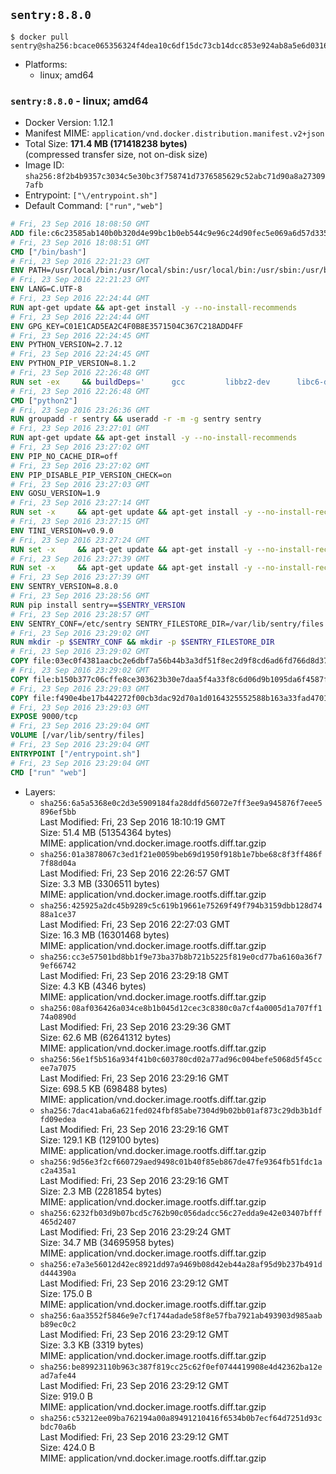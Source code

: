 ## `sentry:8.8.0`

```console
$ docker pull sentry@sha256:bcace065356324f4dea10c6df15dc73cb14dcc853e924ab8a5e6d0316e15baef
```

-	Platforms:
	-	linux; amd64

### `sentry:8.8.0` - linux; amd64

-	Docker Version: 1.12.1
-	Manifest MIME: `application/vnd.docker.distribution.manifest.v2+json`
-	Total Size: **171.4 MB (171418238 bytes)**  
	(compressed transfer size, not on-disk size)
-	Image ID: `sha256:8f2b4b9357c3034c5e30bc3f758741d7376585629c52abc71d90a8a273097afb`
-	Entrypoint: `["\/entrypoint.sh"]`
-	Default Command: `["run","web"]`

```dockerfile
# Fri, 23 Sep 2016 18:08:50 GMT
ADD file:c6c23585ab140b0b320d4e99bc1b0eb544c9e96c24d90fec5e069a6d57d335ca in / 
# Fri, 23 Sep 2016 18:08:51 GMT
CMD ["/bin/bash"]
# Fri, 23 Sep 2016 22:21:23 GMT
ENV PATH=/usr/local/bin:/usr/local/sbin:/usr/local/bin:/usr/sbin:/usr/bin:/sbin:/bin
# Fri, 23 Sep 2016 22:21:23 GMT
ENV LANG=C.UTF-8
# Fri, 23 Sep 2016 22:24:44 GMT
RUN apt-get update && apt-get install -y --no-install-recommends 		ca-certificates 		libsqlite3-0 		libssl1.0.0 	&& rm -rf /var/lib/apt/lists/*
# Fri, 23 Sep 2016 22:24:44 GMT
ENV GPG_KEY=C01E1CAD5EA2C4F0B8E3571504C367C218ADD4FF
# Fri, 23 Sep 2016 22:24:45 GMT
ENV PYTHON_VERSION=2.7.12
# Fri, 23 Sep 2016 22:24:45 GMT
ENV PYTHON_PIP_VERSION=8.1.2
# Fri, 23 Sep 2016 22:26:48 GMT
RUN set -ex 	&& buildDeps=' 		gcc 		libbz2-dev 		libc6-dev 		libdb-dev 		libncurses-dev 		libreadline-dev 		libsqlite3-dev 		libssl-dev 		make 		tcl-dev 		tk-dev 		wget 		xz-utils 		zlib1g-dev 	' 	&& apt-get update && apt-get install -y $buildDeps --no-install-recommends && rm -rf /var/lib/apt/lists/* 		&& wget -O python.tar.xz "https://www.python.org/ftp/python/${PYTHON_VERSION%%[a-z]*}/Python-$PYTHON_VERSION.tar.xz" 	&& wget -O python.tar.xz.asc "https://www.python.org/ftp/python/${PYTHON_VERSION%%[a-z]*}/Python-$PYTHON_VERSION.tar.xz.asc" 	&& export GNUPGHOME="$(mktemp -d)" 	&& gpg --keyserver ha.pool.sks-keyservers.net --recv-keys "$GPG_KEY" 	&& gpg --batch --verify python.tar.xz.asc python.tar.xz 	&& rm -r "$GNUPGHOME" python.tar.xz.asc 	&& mkdir -p /usr/src/python 	&& tar -xJC /usr/src/python --strip-components=1 -f python.tar.xz 	&& rm python.tar.xz 		&& cd /usr/src/python 	&& ./configure 		--enable-shared 		--enable-unicode=ucs4 	&& make -j$(nproc) 	&& make install 	&& ldconfig 			&& wget -O /tmp/get-pip.py 'https://bootstrap.pypa.io/get-pip.py' 		&& python2 /tmp/get-pip.py "pip==$PYTHON_PIP_VERSION" 		&& rm /tmp/get-pip.py 	&& pip install --no-cache-dir --upgrade --force-reinstall "pip==$PYTHON_PIP_VERSION" 	&& [ "$(pip list |tac|tac| awk -F '[ ()]+' '$1 == "pip" { print $2; exit }')" = "$PYTHON_PIP_VERSION" ] 		&& find /usr/local -depth 		\( 			\( -type d -a -name test -o -name tests \) 			-o 			\( -type f -a -name '*.pyc' -o -name '*.pyo' \) 		\) -exec rm -rf '{}' + 	&& apt-get purge -y --auto-remove $buildDeps 	&& rm -rf /usr/src/python ~/.cache
# Fri, 23 Sep 2016 22:26:48 GMT
CMD ["python2"]
# Fri, 23 Sep 2016 23:26:36 GMT
RUN groupadd -r sentry && useradd -r -m -g sentry sentry
# Fri, 23 Sep 2016 23:27:01 GMT
RUN apt-get update && apt-get install -y --no-install-recommends         gcc         git         libffi-dev         libjpeg-dev         libpq-dev         libxml2-dev         libxslt-dev         libyaml-dev     && rm -rf /var/lib/apt/lists/*
# Fri, 23 Sep 2016 23:27:02 GMT
ENV PIP_NO_CACHE_DIR=off
# Fri, 23 Sep 2016 23:27:02 GMT
ENV PIP_DISABLE_PIP_VERSION_CHECK=on
# Fri, 23 Sep 2016 23:27:03 GMT
ENV GOSU_VERSION=1.9
# Fri, 23 Sep 2016 23:27:14 GMT
RUN set -x     && apt-get update && apt-get install -y --no-install-recommends wget && rm -rf /var/lib/apt/lists/*     && wget -O /usr/local/bin/gosu "https://github.com/tianon/gosu/releases/download/$GOSU_VERSION/gosu-$(dpkg --print-architecture)"     && wget -O /usr/local/bin/gosu.asc "https://github.com/tianon/gosu/releases/download/$GOSU_VERSION/gosu-$(dpkg --print-architecture).asc"     && export GNUPGHOME="$(mktemp -d)"     && gpg --keyserver ha.pool.sks-keyservers.net --recv-keys B42F6819007F00F88E364FD4036A9C25BF357DD4     && gpg --batch --verify /usr/local/bin/gosu.asc /usr/local/bin/gosu     && rm -r "$GNUPGHOME" /usr/local/bin/gosu.asc     && chmod +x /usr/local/bin/gosu     && gosu nobody true     && apt-get purge -y --auto-remove wget
# Fri, 23 Sep 2016 23:27:15 GMT
ENV TINI_VERSION=v0.9.0
# Fri, 23 Sep 2016 23:27:24 GMT
RUN set -x     && apt-get update && apt-get install -y --no-install-recommends wget && rm -rf /var/lib/apt/lists/*     && wget -O /usr/local/bin/tini "https://github.com/krallin/tini/releases/download/$TINI_VERSION/tini"     && wget -O /usr/local/bin/tini.asc "https://github.com/krallin/tini/releases/download/$TINI_VERSION/tini.asc"     && export GNUPGHOME="$(mktemp -d)"     && gpg --keyserver ha.pool.sks-keyservers.net --recv-keys 6380DC428747F6C393FEACA59A84159D7001A4E5     && gpg --batch --verify /usr/local/bin/tini.asc /usr/local/bin/tini     && rm -r "$GNUPGHOME" /usr/local/bin/tini.asc     && chmod +x /usr/local/bin/tini     && tini -h     && apt-get purge -y --auto-remove wget
# Fri, 23 Sep 2016 23:27:39 GMT
RUN set -x     && apt-get update && apt-get install -y --no-install-recommends make && rm -rf /var/lib/apt/lists/*     && pip install librabbitmq==1.6.1     && python -c 'import librabbitmq'     && apt-get purge -y --auto-remove make
# Fri, 23 Sep 2016 23:27:39 GMT
ENV SENTRY_VERSION=8.8.0
# Fri, 23 Sep 2016 23:28:56 GMT
RUN pip install sentry==$SENTRY_VERSION
# Fri, 23 Sep 2016 23:28:57 GMT
ENV SENTRY_CONF=/etc/sentry SENTRY_FILESTORE_DIR=/var/lib/sentry/files
# Fri, 23 Sep 2016 23:29:02 GMT
RUN mkdir -p $SENTRY_CONF && mkdir -p $SENTRY_FILESTORE_DIR
# Fri, 23 Sep 2016 23:29:02 GMT
COPY file:03ec0f4381aacbc2e6dbf7a56b44b3a3df51f8ec2d9f8cd6ad6fd766d8d378a3 in /etc/sentry/ 
# Fri, 23 Sep 2016 23:29:02 GMT
COPY file:b150b377c06cffe8ce303623b30e7daa5f4a33f8c6d06d9b1095da6f4587f69b in /etc/sentry/ 
# Fri, 23 Sep 2016 23:29:03 GMT
COPY file:f490e4be17b442272f00cb3dac92d70a1d0164325552588b163a33fad4701f18 in /entrypoint.sh 
# Fri, 23 Sep 2016 23:29:03 GMT
EXPOSE 9000/tcp
# Fri, 23 Sep 2016 23:29:04 GMT
VOLUME [/var/lib/sentry/files]
# Fri, 23 Sep 2016 23:29:04 GMT
ENTRYPOINT ["/entrypoint.sh"]
# Fri, 23 Sep 2016 23:29:04 GMT
CMD ["run" "web"]
```

-	Layers:
	-	`sha256:6a5a5368e0c2d3e5909184fa28ddfd56072e7ff3ee9a945876f7eee5896ef5bb`  
		Last Modified: Fri, 23 Sep 2016 18:10:19 GMT  
		Size: 51.4 MB (51354364 bytes)  
		MIME: application/vnd.docker.image.rootfs.diff.tar.gzip
	-	`sha256:01a3878067c3ed1f21e0059beb69d1950f918b1e7bbe68c8f3ff486f7f88d04a`  
		Last Modified: Fri, 23 Sep 2016 22:26:57 GMT  
		Size: 3.3 MB (3306511 bytes)  
		MIME: application/vnd.docker.image.rootfs.diff.tar.gzip
	-	`sha256:425925a2dc45b9289c5c619b19661e75269f49f794b3159dbb128d7488a1ce37`  
		Last Modified: Fri, 23 Sep 2016 22:27:03 GMT  
		Size: 16.3 MB (16301468 bytes)  
		MIME: application/vnd.docker.image.rootfs.diff.tar.gzip
	-	`sha256:cc3e57501bd8bb1f9e73ba37b8b721b5225f819e0cd77ba6160a36f79ef66742`  
		Last Modified: Fri, 23 Sep 2016 23:29:18 GMT  
		Size: 4.3 KB (4346 bytes)  
		MIME: application/vnd.docker.image.rootfs.diff.tar.gzip
	-	`sha256:08af036426a034ce8b1b045d12cec3c8380c0a7cf4a0005d1a707ff174a0890d`  
		Last Modified: Fri, 23 Sep 2016 23:29:36 GMT  
		Size: 62.6 MB (62641312 bytes)  
		MIME: application/vnd.docker.image.rootfs.diff.tar.gzip
	-	`sha256:56e1f5b516a934f41b0c603780cd02a77ad96c004befe5068d5f45ccee7a7075`  
		Last Modified: Fri, 23 Sep 2016 23:29:16 GMT  
		Size: 698.5 KB (698488 bytes)  
		MIME: application/vnd.docker.image.rootfs.diff.tar.gzip
	-	`sha256:7dac41aba6a621fed024fbf85abe7304d9b02bb01af873c29db3b1dffd09edea`  
		Last Modified: Fri, 23 Sep 2016 23:29:16 GMT  
		Size: 129.1 KB (129100 bytes)  
		MIME: application/vnd.docker.image.rootfs.diff.tar.gzip
	-	`sha256:9d56e3f2cf660729aed9498c01b40f85eb867de47fe9364fb51fdc1ac2a435a1`  
		Last Modified: Fri, 23 Sep 2016 23:29:16 GMT  
		Size: 2.3 MB (2281854 bytes)  
		MIME: application/vnd.docker.image.rootfs.diff.tar.gzip
	-	`sha256:6232fb03d9b07bcd5c762b90c056dadcc56c27edda9e42e03407bfff465d2407`  
		Last Modified: Fri, 23 Sep 2016 23:29:24 GMT  
		Size: 34.7 MB (34695958 bytes)  
		MIME: application/vnd.docker.image.rootfs.diff.tar.gzip
	-	`sha256:e7a3e56012d42ec8921dd97a9469b08d42eb44a28af95d9b237b491dd444390a`  
		Last Modified: Fri, 23 Sep 2016 23:29:12 GMT  
		Size: 175.0 B  
		MIME: application/vnd.docker.image.rootfs.diff.tar.gzip
	-	`sha256:6aa3552f5846e9e7cf1744adade58f8e57fba7921ab493903d985aabb89ec0c2`  
		Last Modified: Fri, 23 Sep 2016 23:29:12 GMT  
		Size: 3.3 KB (3319 bytes)  
		MIME: application/vnd.docker.image.rootfs.diff.tar.gzip
	-	`sha256:be89923110b963c387f819cc25c62f0ef0744419908e4d42362ba12ead7afe44`  
		Last Modified: Fri, 23 Sep 2016 23:29:12 GMT  
		Size: 919.0 B  
		MIME: application/vnd.docker.image.rootfs.diff.tar.gzip
	-	`sha256:c53212ee09ba762194a00a89491210416f6534b0b7ecf64d7251d93cbdc70a6b`  
		Last Modified: Fri, 23 Sep 2016 23:29:12 GMT  
		Size: 424.0 B  
		MIME: application/vnd.docker.image.rootfs.diff.tar.gzip
